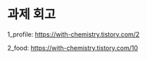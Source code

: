 # 과제 회고
1_profile: https://with-chemistry.tistory.com/2

2_food: https://with-chemistry.tistory.com/10
